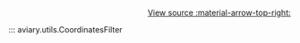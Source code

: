 <div style="text-align: right;" markdown>

[View source :material-arrow-top-right:][GitHub]

  [GitHub]: https://github.com/geospaitial-lab/aviary/blob/main/aviary/utils/coordinates_filter.py

</div>

::: aviary.utils.CoordinatesFilter
